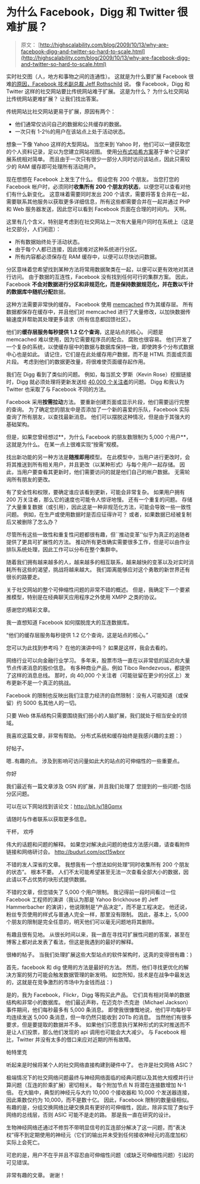 # 为什么 Facebook，Digg 和 Twitter 很难扩展？

> 原文： [http://highscalability.com/blog/2009/10/13/why-are-facebook-digg-and-twitter-so-hard-to-scale.html](http://highscalability.com/blog/2009/10/13/why-are-facebook-digg-and-twitter-so-hard-to-scale.html)

实时社交图（人，地方和事物之间的连通性）。 这就是为什么要扩展 Facebook 很难[的原因，Facebook 技术副总裁 Jeff Rothschild](/blog/2009/10/12/high-performance-at-massive-scale-lessons-learned-at-faceboo-1.html) 说。 像 Facebook，Digg 和 Twitter 这样的社交网站要比传统网站难于扩展。 这是为什么？ 为什么社交网站比传统网站更难扩展？ 让我们找出答案。

传统网站比社交网站更易于扩展，原因有两个：

*   他们通常仅访问自己的数据和公共缓存的数据。
*   一次只有 1-2％的用户在该站点上处于活动状态。

想象一下像 Yahoo 这样的大型网站。 当您来到 Yahoo 时，他们可以一键获取您的个人资料记录，足以为您建立网站视图。 使用[分布式哈希方案](http://highscalability.com/blog/2009/8/5/anti-rdbms-a-list-of-distributed-key-value-stores.html)基于单个记录扩展系统相对简单。 而且由于一次只有很少一部分人同时访问该站点，因此只需较少的 RAM 缓存即可处理所有活动用户。

现在想想在 Facebook 上发生了什么。 假设您有 200 个朋友。 当您打您的 Facebook 帐户时，必须同时**收集所有 200 个朋友的状态**，以便您可以查看对他们有什么新变化。 这意味着需要同时发出 200 个请求，需要将答复合并在一起，需要联系其他服务以获取更多详细信息，所有这些都需要合并在一起并通过 PHP 和 Web 服务器发送，因此您可以看到 Facebook 页面在合理的时间内。 天啊。

这里有几个含义，特别是考虑到在社交网站上一次有大量用户同时在系统上（这是社交部分，人们闲逛）：

*   所有数据始终处于活动状态。
*   由于每个人都已连接，因此很难对这种系统进行分区。
*   所有内容都必须保存在 RAM 缓存中，以便可以尽快访问数据。

分区意味着您希望找到某种方法将常用数据聚类在一起，以便可以更有效地对其进行访问。 由于数据的互连性，Facebook 没有找到任何可行的集群方案。 因此，Facebook **不会对数据进行分区和非规范化，而是保持数据规范化，并在数以千计的数据库中随机分配**数据。

这种方法需要非常快的缓存。 Facebook 使用 [memcached](http://highscalability.com/blog/category/memcached) 作为其缓存层。 所有数据都保存在缓存中，并且他们对 memcached 进行了大量修改，以加快数据传输速度并帮助其处理更多请求（所有信息都回馈社区）。

他们的**缓存层服务每秒提供 1.2 亿个查询**，这是站点的核心。 问题是 memcached 难以使用，因为它需要程序员的配合。 腐败也很容易。 他们开发了一个复杂的系统，以使缓存层中的数据与数据库保持一致，即使跨多个分布式数据中心也是如此。 请记住，它们是在此处缓存用户数据，而不是 HTML 页面或页面片段。 考虑到他们的数据更改量，将很难使页面缓存起作用。

我们在 Digg 看到了类似的问题。 例如，每当凯文·罗斯（Kevin Rose）挖掘链接时，Digg 就必须处理将更新发送给 [40,000 个关注者](http://highscalability.com/blog/2009/2/14/scaling-digg-and-other-web-applications.html)的问题。 Digg 和我认为 Twitter 也采取了与 Facebook 不同的方法。

Facebook 采用**按需拉动**方法。 要重新创建页面或显示片段，他们需要运行完整的查询。 为了确定您的朋友中是否添加了一个新的喜爱的乐队，Facebook 实际查询了所有朋友，以查找最新消息。 他们可以摆脱这种情况，但是由于其强大的基础架构。

但是，如果您曾经想过**，为什么 Facebook 的朋友数限制为 5,000 个用户**，这就是为什么。 在某一点上很难实现“按需”规模。

找出新功能的另一种方法是**随推即用**模型。 在此模型中，当用户进行更改时，会将其推送到所有相关用户，并且更改（以某种形式）与每个用户一起存储。 因此，当用户要查看其更新时，他们需要访问的就是他们自己的帐户数据。 无需轮询所有朋友的更改。

有了安全性和权限，要确定谁应该看到更新，可能会非常复杂。 如果用户拥有 200 万关注者，那么它的速度也可能令人惊讶地慢。 还有一个重复的问题。 存储了大量重复数据（或引用），因此这是一种非规范化方法，可能会导致一些一致性问题。 例如，在生产或使用数据时是否应征得许可？ 或者，如果数据已经被复制后又被删除了怎么办？

尽管所有这些一致性和重复性问题都很有趣，但``推动变革''似乎为真正的追随者提供了更具可扩展性的方法。 推动所有更改确实需要很多工作，但是可以由作业排队系统处理，因此工作可以分布在整个集群中。

随着我们拥有越来越多的人，越来越多的相互联系，越来越快的变革以及对实时消耗所有这些的渴望，挑战将越来越大。 我们距离能够应对这个勇敢的新世界还有很长的路要走。

关于社交网站的整个可伸缩性问题的非常不错的概述。 但是，我确定下一个要紧推模型，特别是在经典聊天应用程序之外使用 XMPP 之类的协议。

感谢您的精彩文章。

我一直想知道 Facebook 如何摆脱庞大的互连数据库。

“他们的缓存层服务每秒提供 1.2 亿个查询，这是站点的核心。”

您可以为此找到参考吗？ 在他的演讲中吗？ 如果是这样，我会去看的。

网络行业可以向金融行业学习。 多年来，股票市场一直在以非常低的延迟向大量节点传递消息的股价信息。 有多种商业产品，例如 Tibco Rendezvous，都提供了这样的消息总线。 那时，向 40,000 个关注者（可能驻留在更少的分区上）发布更新不是一个真正的挑战。

Facebook 的限制也反映出我们注意力经济的自然限制：没有人可能知道（或保留）约 5000 名其他人的一切。

只要 Web 体系结构只需要围绕我们弱小的人脑扩展，我们就处于相当安全的领域。

我喜欢这篇文章，非常有帮助。 分布式系统和缓存始终是我感兴趣的主题：）

好帖子。

嗯..有趣的点。
涉及到影响可访问量如此大的站点的可伸缩性的一些重要点。

你好

我们最近有一篇文章涉及 OSN 的扩展，并且我们处理了
您提到的一些问题-包括分区问题。

可以在以下网站找到该论文：http://bit.ly/18Gqmx

请随时与作者联系以获取更多信息。

干杯，
欢呼

伟大的话题和问题的解释。 如果您对解决此问题的绝佳方法感兴趣，请查看附件链接和网络研讨会。
http://budurl.com/oct15wbnr

不错的发人深省的文章。 我想我有一个想法如何处理“同时收集所有 200 个朋友的状态”。 根本不要。 人们不太可能希望甚至无法一次查看全部大小的数据，因此请以不占优势的块形式提供数据。

不错的文章，但您错失了 5,000 个用户限制。 我记得前一段时间看过一位 Facebook 工程师的演讲（我认为那是 Yahoo Brickhouse 的 Jeff Hammerbacher 的演讲），他说限制是“产品决定”，而不是工程决定。 他还说，粉丝专页使用的样式与普通人完全一样，那里没有限制。 因此，基本上，5,000 个朋友的限制是完全任意的，明天他们可以毫无问题地将其删除。

有趣且很有见地。 从很长时间以来，我一直在寻找可扩展性问题的答案，甚至在博客上都对此发表了看法，但这是我遇到的最好的解释。

很棒的帖子。 当我们处理扩展这些大型站点的软件架构时，这真的变得很有趣：)

首先，facebook 和 dig 使用的方法是最好的方法。 然而，他们寻找更优化的解决方案的努力可能会触发数据管理的新发明。 如您所知，技术是在战争中最发达的，这就是在竞争激烈的市场中为金钱而战：)

是的，我为 Facebook，Flickr，Digg 等购买此产品。 它们具有相对简单的数据结构和非常小的数据库。 他们最近声称，在迈克尔·杰克逊（Michael Jackson）事件期间，他们每秒最多有 5,000 条消息。 即使我很慷慨地说，他们平均每秒平均连续发送 5,000 条消息，但一年仍然只能收到 20Tb 的消息。 当然他们有很多要求，但是要提取的数据并不多。 如果他们只愿意执行某种形式的实时推送而不是让人们投票，那么他们发现的 api 调用也可能会大大减少。 与 Facebook 相比，Twitter 并没有太多的借口来应对近期的所有故障。

帕特里克

听起来是时候将某个人的社交网络直接构建到硬件中了。 也许是社交网络 ASIC？

极端情况下的社交网络问题最终与神经网络面临的经典问题以及其他大规模并行计算问题（互连的阶乘扩展）密切相关。 每个附加节点 N 将潜在连接数增加 N-1 倍。 在大脑中，典型的神经元与大约 10,000 个接收器和 10,000 个发送器连接，因此乘数仅约为 10,000，而不是数十亿。 因此，Facebook 限制的数量级相似。 有趣的是，分组交换网络比硬交换具有更好的可伸缩性，因此，除非实现了类似于网络的总线层，否则 ASIC 可能不是走的路。 那是我一直在研究的设计。

生物神经网络还通过不修剪不带明显信号的互连部分解决了这一问题，而“表决权”得不到定期使用的神经元（它们的输出并未受到任何接收神经元的高度加权）实际上会死亡。

可悲的是，用户不在乎并且不容忍由可伸缩性问题（或缺乏可伸缩性问题）引起的可见错误。

非常有趣的文章。 谢谢！